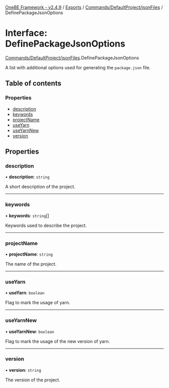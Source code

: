[OneBE Framework - v2.4.9](../README.md) / [Exports](../modules.md) / [Commands/DefaultProject/jsonFiles](../modules/Commands_DefaultProject_jsonFiles.md) / DefinePackageJsonOptions

# Interface: DefinePackageJsonOptions

[Commands/DefaultProject/jsonFiles](../modules/Commands_DefaultProject_jsonFiles.md).DefinePackageJsonOptions

A list with additional options used for generating the `package.json` file.

## Table of contents

### Properties

- [description](Commands_DefaultProject_jsonFiles.DefinePackageJsonOptions.md#description)
- [keywords](Commands_DefaultProject_jsonFiles.DefinePackageJsonOptions.md#keywords)
- [projectName](Commands_DefaultProject_jsonFiles.DefinePackageJsonOptions.md#projectname)
- [useYarn](Commands_DefaultProject_jsonFiles.DefinePackageJsonOptions.md#useyarn)
- [useYarnNew](Commands_DefaultProject_jsonFiles.DefinePackageJsonOptions.md#useyarnnew)
- [version](Commands_DefaultProject_jsonFiles.DefinePackageJsonOptions.md#version)

## Properties

### description

• **description**: `string`

A short description of the project.

___

### keywords

• **keywords**: `string`[]

Keywords used to describe the project.

___

### projectName

• **projectName**: `string`

The name of the project.

___

### useYarn

• **useYarn**: `boolean`

Flag to mark the usage of yarn.

___

### useYarnNew

• **useYarnNew**: `boolean`

Flag to mark the usage of the new version of yarn.

___

### version

• **version**: `string`

The version of the project.
